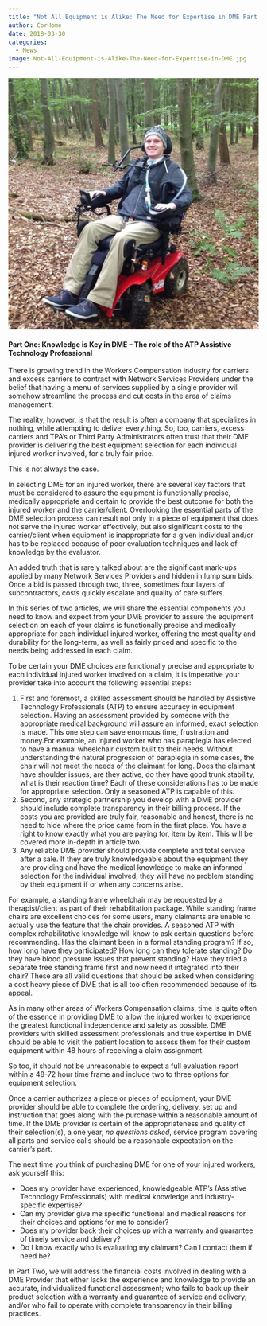 ```yaml
---
title: "Not All Equipment is Alike: The Need for Expertise in DME Part I"
author: CorHome
date: 2018-03-30
categories:
  - News
image: Not-All-Equipment-is-Alike-The-Need-for-Expertise-in-DME.jpg
---
```


![Man in wheelchair out for an adventure out in the woods](Not-All-Equipment-is-Alike-The-Need-for-Expertise-in-DME-Full.jpg)

#### Part One: Knowledge is Key in DME – The role of the ATP Assistive Technology Professional

There is growing trend in the Workers Compensation industry for carriers and excess carriers to contract with Network Services Providers under the belief that having a menu of services supplied by a single provider will somehow streamline the process and cut costs in the area of claims management.

The reality, however, is that the result is often a company that specializes in nothing, while attempting to deliver everything. So, too, carriers, excess carriers and TPA’s or Third Party Administrators often trust that their DME provider is delivering the best equipment selection for each individual injured worker involved, for a truly fair price.

This is not always the case.

In selecting DME for an injured worker, there are several key factors that must be considered to assure the equipment is functionally precise, medically appropriate and certain to provide the best outcome for both the injured worker and the carrier/client. Overlooking the essential parts of the DME selection process can result not only in a piece of equipment that does not serve the injured worker effectively, but also significant costs to the carrier/client when equipment is inappropriate for a given individual and/or has to be replaced because of poor evaluation techniques and lack of knowledge by the evaluator.

An added truth that is rarely talked about are the significant mark-ups applied by many Network Services Providers and hidden in lump sum bids. Once a bid is passed through two, three, sometimes four layers of subcontractors, costs quickly escalate and quality of care suffers.

In this series of two articles, we will share the essential components you need to know and expect from your DME provider to assure the equipment selection on each of your claims is functionally precise and medically appropriate for each individual injured worker, offering the most quality and durability for the long-term, as well as fairly priced and specific to the needs being addressed in each claim.

To be certain your DME choices are functionally precise and appropriate to each individual injured worker involved on a claim, it is imperative your provider take into account the following essential steps:

1. First and foremost, a skilled assessment should be handled by Assistive Technology Professionals (ATP) to ensure accuracy in equipment selection. Having an assessment provided by someone with the appropriate medical background will assure an informed, exact selection is made. This one step can save enormous time, frustration and money.For example, an injured worker who has paraplegia has elected to have a manual wheelchair custom built to their needs. Without understanding the natural progression of paraplegia in some cases, the chair will not meet the needs of the claimant for long. Does the claimant have shoulder issues, are they active, do they have good trunk stability, what is their reaction time? Each of these considerations has to be made for appropriate selection. Only a seasoned ATP is capable of this.
2. Second, any strategic partnership you develop with a DME provider should include complete transparency in their billing process. If the costs you are provided are truly fair, reasonable and honest, there is no need to hide where the price came from in the first place. You have a right to know exactly what you are paying for, item by item. This will be covered more in-depth in article two.
3. Any reliable DME provider should provide complete and total service after a sale. If they are truly knowledgeable about the equipment they are providing and have the medical knowledge to make an informed selection for the individual involved, they will have no problem standing by their equipment if or when any concerns arise.

For example, a standing frame wheelchair may be requested by a therapist/client as part of their rehabilitation package. While standing frame chairs are excellent choices for some users, many claimants are unable to actually use the feature that the chair provides. A seasoned ATP with complex rehabilitative knowledge will know to ask certain questions before recommending. Has the claimant been in a formal standing program? If so, how long have they participated? How long can they tolerate standing? Do they have blood pressure issues that prevent standing? Have they tried a separate free standing frame first and now need it integrated into their chair? These are all valid questions that should be asked when considering a cost heavy piece of DME that is all too often recommended because of its appeal.

As in many other areas of Workers Compensation claims, time is quite often of the essence in providing DME to allow the injured worker to experience the greatest functional independence and safety as possible. DME providers with skilled assessment professionals and true expertise in DME should be able to visit the patient location to assess them for their custom equipment within 48 hours of receiving a claim assignment.

So too, it should not be unreasonable to expect a full evaluation report within a 48-72 hour time frame and include two to three options for equipment selection.

Once a carrier authorizes a piece or pieces of equipment, your DME provider should be able to complete the ordering, delivery, set up and instruction that goes along with the purchase within a reasonable amount of time. If the DME provider is certain of the appropriateness and quality of their selection(s), a one year, _no questions asked_, service program covering all parts and service calls should be a reasonable expectation on the carrier’s part.

The next time you think of purchasing DME for one of your injured workers, ask yourself this:

- Does my provider have experienced, knowledgeable ATP’s (Assistive Technology Professionals) with medical knowledge and industry-specific expertise?
- Can my provider give me specific functional and medical reasons for their choices and options for me to consider?
- Does my provider back their choices up with a warranty and guarantee of timely service and delivery?
- Do I know exactly who is evaluating my claimant? Can I contact them if need be?

In Part Two, we will address the financial costs involved in dealing with a DME Provider that either lacks the experience and knowledge to provide an accurate, individualized functional assessment; who fails to back up their product selection with a warranty and guarantee of service and delivery; and/or who fail to operate with complete transparency in their billing practices.
